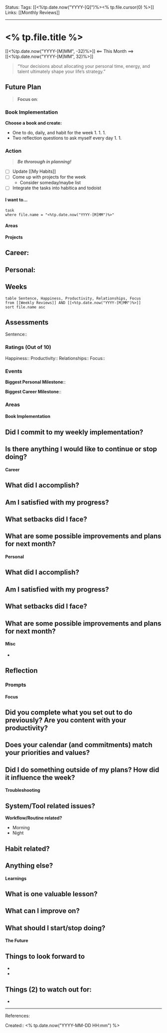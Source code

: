 Status:
Tags: [[<%tp.date.now("YYYY-[Q]")%><% tp.file.cursor(0) %>]]
Links: [[Monthly Reviews]]
___
# <% tp.file.title %>
[[<%tp.date.now("YYYY-[M]MM", -32)%>]] <== This Month ==> [[<%tp.date.now("YYYY-[M]MM", 32)%>]]

> “Your decisions about allocating your personal time, energy, and talent ultimately shape your life’s strategy.”
## Future Plan
> **Focus on**: 
### Book Implementation
**Choose a book and create:**
- One to do, daily, and habit for the week
	1. 
	1. 
	1. 
- Two reflection questions to ask myself every day
	1. 
	1. 
### Action
> ***Be throrough in planning!***
- [ ] Update [[My Habits]]
- [ ] Come up with projects for the week
	- Consider someday/maybe list
- [ ] Integrate the tasks into habitica and todoist
#### I want to...
```dataview
task
where file.name = "<%tp.date.now("YYYY-[M]MM")%>" 
```
#### Areas
#### Projects
**Career:**
- 

**Personal:**
- 
## Weeks
```dataview
table Sentence, Happiness, Productivity, Relationships, Focus
from [[Weekly Reviews]] AND [[<%tp.date.now("YYYY-[M]MM")%>]]
sort file.name asc
```
## Assessments
Sentence:: 
### Ratings (Out of 10)
Happiness::
Productivity::
Relationships::
Focus::
### Events
**Biggest Personal Milestone**:: 

**Biggest Career Milestone**:: 
### Areas
#### Book Implementation
**Did I commit to my weekly implementation?**
- 

**Is there anything I would like to continue or stop doing?**
- 
#### Career
##### 
**What did I accomplish?**
- 

**Am I satisfied with my progress?**
- 

**What setbacks did I face?**
- 

**What are some possible improvements and plans for next month?**
- 
#### Personal
##### 
**What did I accomplish?**
- 

**Am I satisfied with my progress?**
- 

**What setbacks did I face?**
- 

**What are some possible improvements and plans for next month?**
- 
#### Misc
- 
## Reflection
### Prompts
#### Focus
**Did you complete what you set out to do previously? Are you content with your productivity?**
- 

**Does your calendar (and commitments) match your priorities and values?**
- 

**Did I do something outside of my plans? How did it influence the week?**
- 
#### Troubleshooting
**System/Tool related issues?**
- 

**Workflow/Routine related?**
- Morning
- Night

**Habit related?**
- 

**Anything else?**
- 
#### Learnings
**What is one valuable lesson?**
- 

**What can I improve on?**
- 

**What should I start/stop doing?**
- 
#### The Future
**Things to look forward to**
- 
- 
- 

**Things (2) to watch out for:**
- 
- 
___
References:

Created:: <% tp.date.now("YYYY-MM-DD HH:mm") %>
